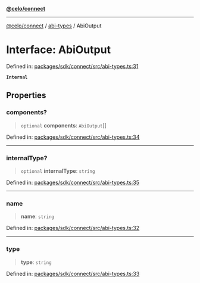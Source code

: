 [**@celo/connect**](../../README.md)

***

[@celo/connect](../../modules.md) / [abi-types](../README.md) / AbiOutput

# Interface: AbiOutput

Defined in: [packages/sdk/connect/src/abi-types.ts:31](https://github.com/celo-org/developer-tooling/blob/master/packages/sdk/connect/src/abi-types.ts#L31)

**`Internal`**

## Properties

### components?

> `optional` **components**: `AbiOutput`[]

Defined in: [packages/sdk/connect/src/abi-types.ts:34](https://github.com/celo-org/developer-tooling/blob/master/packages/sdk/connect/src/abi-types.ts#L34)

***

### internalType?

> `optional` **internalType**: `string`

Defined in: [packages/sdk/connect/src/abi-types.ts:35](https://github.com/celo-org/developer-tooling/blob/master/packages/sdk/connect/src/abi-types.ts#L35)

***

### name

> **name**: `string`

Defined in: [packages/sdk/connect/src/abi-types.ts:32](https://github.com/celo-org/developer-tooling/blob/master/packages/sdk/connect/src/abi-types.ts#L32)

***

### type

> **type**: `string`

Defined in: [packages/sdk/connect/src/abi-types.ts:33](https://github.com/celo-org/developer-tooling/blob/master/packages/sdk/connect/src/abi-types.ts#L33)
